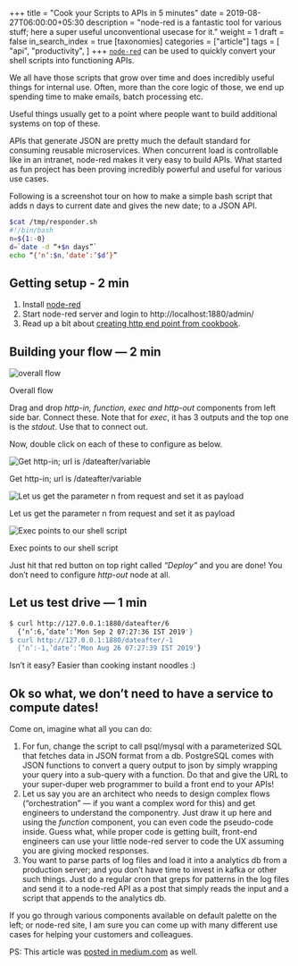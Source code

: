 +++
title = "Cook your Scripts to APIs in 5 minutes"
date = 2019-08-27T06:00:00+05:30
description = "node-red is a fantastic tool for various stuff; here a super useful unconventional usecase for it."
weight = 1
draft = false
in_search_index = true
[taxonomies]
categories = ["article"]
tags = [ "api", "productivity", ]
+++
[`node-red`](https://nodered.org/) can be used to quickly convert your shell scripts
into functioning APIs. 

<!-- more -->

We all have those scripts that grow over time and does incredibly useful things
for internal use. Often, more than the core logic of those, we end up spending
time to make emails, batch processing etc.

Useful things usually get to a point where people want to build additional
systems on top of these.

APIs that generate JSON are pretty much the default standard for consuming
reusable microservices. When concurrent load is controllable like in an
intranet, node-red makes it very easy to build APIs. What started as fun project
has been proving incredibly powerful and useful for various use cases.

Following is a screenshot tour on how to make a simple bash script that adds n
days to current date and gives the new date; to a JSON API.

```sh
$cat /tmp/responder.sh
#!/bin/bash
n=${1:-0}
d=`date -d “+$n days”`
echo “{‘n’:$n,’date’:’$d’}”
```

## Getting setup - 2 min

1. Install [node-red](https://nodered.org/)
1. Start node-red server and login to http://localhost:1880/admin/
1. Read up a bit about [creating http end point from cookbook](https://cookbook.nodered.org/http/create-an-http-endpoint).

## Building your flow — 2 min

![overall flow](../node_red_api_01.png)

Overall flow

Drag and drop _http-in, function, exec and http-out_ components from left side bar. Connect these. Note that for _exec_, it has 3 outputs and the top one is the _stdout_. Use that to connect out.

Now, double click on each of these to configure as below.

![Get http-in; url is /dateafter/variable](../node_red_api_02.png)

Get http-in; url is /dateafter/variable

![Let us get the parameter n from request and set it as payload](../node_red_api_03.png)

Let us get the parameter n from request and set it as payload

![Exec points to our shell script](../node_red_api_04.png)

Exec points to our shell script

Just hit that red button on top right called *“Deploy”* and you are done! You don’t need to configure _http-out_ node at all.

## Let us test drive — 1 min
```sh
$ curl http://127.0.0.1:1880/dateafter/6
  {‘n’:6,’date’:’Mon Sep 2 07:27:36 IST 2019'}
$ curl http://127.0.0.1:1880/dateafter/-1
  {‘n’:-1,’date’:’Mon Aug 26 07:27:39 IST 2019'}
```
Isn’t it easy? Easier than cooking instant noodles :)

## Ok so what, we don’t need to have a service to compute dates!

Come on, imagine what all you can do:

1. For fun, change the script to call psql/mysql with a parameterized SQL that
   fetches data in JSON format from a db. PostgreSQL comes with JSON functions
   to convert a query output to json by simply wrapping your query into a
   sub-query with a function. Do that and give the URL to your super-duper web
   programmer to build a front end to your APIs!
1. Let us say you are an architect who needs to design complex flows
   (“orchestration” — if you want a complex word for this) and get engineers to
   understand the componentry. Just draw it up here and using the _function_
   component, you can even code the pseudo-code inside. Guess what, while proper
   code is getting built, front-end engineers can use your little node-red
   server to code the UX assuming you are giving mocked responses.
1. You want to parse parts of log files and load it into a analytics db from a
   production server; and you don’t have time to invest in kafka or other such
   things. Just do a regular cron that greps for patterns in the log files and
   send it to a node-red API as a post that simply reads the input and a script
   that appends to the analytics db.

If you go through various components available on default palette on the left;
or node-red site, I am sure you can come up with many different use cases for
helping your customers and colleagues.

PS: This article was [posted in medium.com](https://medium.com/@vsbabu/cook-your-scripts-to-apis-in-5-minutes-26844957193b) as well.